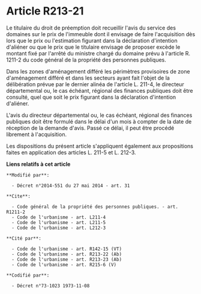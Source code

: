 # Article R213-21

Le titulaire du droit de préemption doit recueillir l'avis du service des domaines sur le prix de l'immeuble dont il envisage
de faire l'acquisition dès lors que le prix ou l'estimation figurant dans la déclaration d'intention d'aliéner ou que le prix
que le titulaire envisage de proposer excède le montant fixé par l'arrêté du ministre chargé du domaine prévu à l'article R.
1211-2 du code général de la propriété des personnes publiques. 

Dans les zones d'aménagement différé les périmètres provisoires de zone d'aménagement différé et dans les secteurs ayant fait
l'objet de la délibération prévue par le dernier alinéa de l'article L. 211-4, le directeur départemental ou, le cas échéant,
régional des finances publiques  doit être consulté, quel que soit le prix figurant dans la déclaration d'intention
d'aliéner. 

L'avis du directeur départemental ou, le cas échéant, régional des finances publiques doit être formulé dans le délai d'un
mois à compter de la date de réception de la demande d'avis. Passé ce délai, il peut être procédé librement à l'acquisition. 

Les dispositions du présent article s'appliquent également aux propositions faites en application des articles L. 211-5 et L.
212-3.

**Liens relatifs à cet article**

	**Modifié par**:

	  - Décret n°2014-551 du 27 mai 2014 - art. 31

	**Cite**:

	  - Code général de la propriété des personnes publiques. - art. R1211-2
	  - Code de l'urbanisme - art. L211-4
	  - Code de l'urbanisme - art. L211-5
	  - Code de l'urbanisme - art. L212-3

	**Cité par**:

	  - Code de l'urbanisme - art. R142-15 (VT)
	  - Code de l'urbanisme - art. R213-22 (Ab)
	  - Code de l'urbanisme - art. R213-23 (Ab)
	  - Code de l'urbanisme - art. R215-6 (V)

	**Codifié par**:

	  - Décret n°73-1023 1973-11-08
